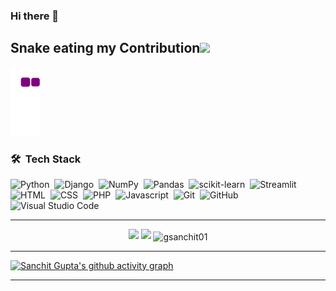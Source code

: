 ### Hi there 👋

<!--
**gsanchit01/gsanchit01** is a ✨ _special_ ✨ repository because its `README.md` (this file) appears on your GitHub profile.

Here are some ideas to get you started:

- 🔭 I’m currently working on ...
- 🌱 I’m currently learning ...
- 👯 I’m looking to collaborate on ...
- 🤔 I’m looking for help with ...
- 💬 Ask me about ...
- 📫 How to reach me: ...
- 😄 Pronouns: ...
- ⚡ Fun fact: ...
-->
<h2>Snake eating my Contribution<img src = "https://media1.giphy.com/media/ztDGmB7MW8TyhmfJhm/200w.webp?cid=ecf05e47bc6g7rtslh3pk8702kgcvxwvmwktwougg506y4jd&rid=200w.webp&ct=s" width = 50px></h2>
<img src = "https://github.com/gsanchit01/gsanchit01/blob/output/github-contribution-grid-snake.gif">

### 🛠 &nbsp;Tech Stack

![Python](https://img.shields.io/badge/-Python%20-%23013243.svg?style=for-the-badge&logo=python)&nbsp;
![Django](https://img.shields.io/badge/-Flask%20-%23013243.svg?style=for-the-badge&logo=flask&logoColor=white)&nbsp;
![NumPy](https://img.shields.io/badge/numpy%20-%23013243.svg?&style=for-the-badge&logo=numpy&logoColor=white)&nbsp;
![Pandas](https://img.shields.io/badge/pandas%20-%23013243.svg?&style=for-the-badge&logo=pandas&logoColor=white)&nbsp;
![scikit-learn](https://img.shields.io/badge/sklearn%20-%23013243.svg?&style=for-the-badge&logo=scikit-learn)&nbsp;
![Streamlit](https://img.shields.io/badge/streamlit%20-%23013243.svg?&style=for-the-badge&logo=streamlit)&nbsp;\
![HTML](https://img.shields.io/badge/-HTML%20-%23013243.svg?style=for-the-badge&logo=HTML5)&nbsp;
![CSS](https://img.shields.io/badge/-CSS%20-%23013243.svg?style=for-the-badge&logo=CSS3&logoColor=1572B6)&nbsp;
![PHP](https://img.shields.io/badge/-PHP%20-%23013243.svg?style=for-the-badge&logo=PHP&logoColor=1572B6)&nbsp;
![Javascript](https://img.shields.io/badge/-javascript%20-%23013243.svg?style=for-the-badge&logo=javascript&logoColor=1572B6)&nbsp;
![Git](https://img.shields.io/badge/-Git%20-%23013243.svg?style=for-the-badge&logo=git)&nbsp;
![GitHub](https://img.shields.io/badge/-GitHub%20-%23013243.svg?style=for-the-badge&logo=github)&nbsp;
![Visual Studio Code](https://img.shields.io/badge/-Visual%20Studio%20Code%20-%23013243.svg?style=for-the-badge&logo=visual-studio-code&logoColor=007ACC)&nbsp;

---

<p  align="center">
  <img width="48%" src="https://github-readme-stats.vercel.app/api?username=gsanchit01&show_icons=true&theme=onedark" />
  <img width="48%" src="https://github-readme-streak-stats.herokuapp.com/?user=gsanchit01&theme=onedark" />
<img align="center" src="https://github-readme-stats.vercel.app/api/top-langs/?username=gsanchit01&theme=onedark" alt="gsanchit01" />

</p>

---

[![Sanchit Gupta's github activity graph](https://activity-graph.herokuapp.com/graph?username=gsanchit01&theme=xcode)](https://github.com/gsanchit01/gsanchit01)

----
